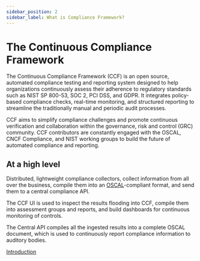 ```yaml
---
sidebar_position: 2
sidebar_label: What is Compliance Framework?
---
```


# The Continuous Compliance Framework

The Continuous Compliance Framework (CCF) is an open source, automated compliance testing and reporting system designed 
to help organizations continuously assess their adherence to regulatory standards such as NIST SP 800-53, SOC 2, 
PCI DSS, and GDPR. It integrates policy-based compliance checks, real-time monitoring, and structured reporting to 
streamline the traditionally manual and periodic audit processes.

CCF aims to simplify compliance challenges and promote continuous verification and collaboration within the governance, 
risk and control (GRC) community. CCF contributors are constantly engaged with the OSCAL, CNCF Compliance, and NIST 
working groups to build the future of automated compliance and reporting.

## At a high level

Distributed, lightweight compliance collectors, collect information from all over the business, compile them into an 
[OSCAL](https://pages.nist.gov/OSCAL/)-compliant format, and send them to a central compliance API.

The CCF UI is used to inspect the results flooding into CCF, compile them into assessment groups and reports, and build 
dashboards for continuous monitoring of controls. 

The Central API compiles all the ingested results into a complete OSCAL document, which is used to continuously 
report compliance information to auditory bodies.

[Introduction](./introduction)
